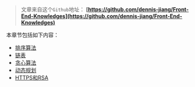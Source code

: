 
> 文章来自这个`Github`地址： 
**[https://github.com/dennis-jiang/Front-End-Knowledges](https://github.com/dennis-jiang/Front-End-Knowledges)**


本章节包括如下内容：

* [排序算法](/docs/DataStructureAndAlgorithm/Sorting.md)
* [链表](/docs/DataStructureAndAlgorithm/LinkedList.md)
* [贪心算法](/docs/DataStructureAndAlgorithm/Greedy.md)
* [动态规划](/docs/DataStructureAndAlgorithm/DP.md)
* [HTTPS和RSA](/docs/DataStructureAndAlgorithm/RSA.md)

